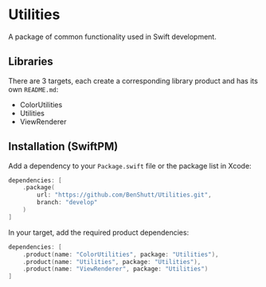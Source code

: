 # Utilities

A package of common functionality used in Swift development.

## Libraries

There are 3 targets, each create a corresponding library product and has its own `README.md`:

- ColorUtilities
- Utilities
- ViewRenderer

## Installation (SwiftPM)

Add a dependency to your `Package.swift` file or the package list in Xcode:

```swift
dependencies: [
    .package(
        url: "https://github.com/BenShutt/Utilities.git",
        branch: "develop"
    )
]
```

In your target, add the required product dependencies:

```swift
dependencies: [
    .product(name: "ColorUtilities", package: "Utilities"),
    .product(name: "Utilities", package: "Utilities"),
    .product(name: "ViewRenderer", package: "Utilities")
]
```
